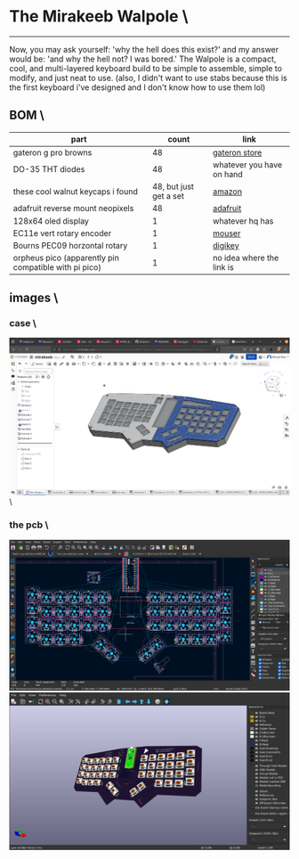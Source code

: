 # The Mirakeeb Walpole \
---
Now, you may ask yourself: 'why the hell does this exist?' and my answer would be: 'and why the hell not? I was bored.' The Walpole is a compact, cool, and multi-layered keyboard build to be simple to assemble, simple to modify, and just neat to use. (also, I didn't want to use stabs because this is the first keyboard i've designed and I don't know how to use them lol)
## BOM \
| part | count | link |
| ---- | ----- | ---- |
| gateron g pro browns | 48 | [gateron store](https://www.gateron.co/collections/hand-lubed-switches/products/gateron-switch-set?variant=40017397448793) |
| DO-35 THT diodes | 48 | whatever you have on hand |
| these cool walnut keycaps i found | 48, but just get a set | [amazon](https://www.amazon.com/OHY-Double-Shot-Mechanical-Keyboard-Textures/dp/B0D7GXPVF4/ref=pb_allspark_dp_sims_pao_desktop_session_based_d_sccl_3_2/132-0840256-0410633?pd_rd_w=HVmxX&content-id=amzn1.sym.bb57ff9c-59bb-4b04-a98f-485dda19cac2&pf_rd_p=bb57ff9c-59bb-4b04-a98f-485dda19cac2&pf_rd_r=TKBTP9K0HTRFXQSX4GFF&pd_rd_wg=9C41i&pd_rd_r=d7562c73-5f63-4194-a7fd-4d20bd10f10b&pd_rd_i=B0D7GXPVF4&th=1) |
| adafruit reverse mount neopixels | 48 | [adafruit](https://www.adafruit.com/product/4960) |
| 128x64 oled display | 1 | whatever hq has |
| EC11e vert rotary encoder | 1 | [mouser](https://www.mouser.com/ProductDetail/Alps-Alpine/EC1110120201?qs=6EGMNY9ZYDQZuRRlni99ZQ%3D%3D) |
| Bourns PEC09 horzontal rotary | 1 | [digikey](https://www.digikey.be/en/products/detail/bourns-inc/PEC09-2315F-N0015/4699158) |
| orpheus pico (apparently pin compatible with pi pico) | 1 | no idea where the link is |

## images \

### case \
![the case](imgs/case.png) \

### the pcb \
![the pcb, mid-layout](imgs/layout.png) \
![the finished pcb](imgs/completed-pcb.png)
